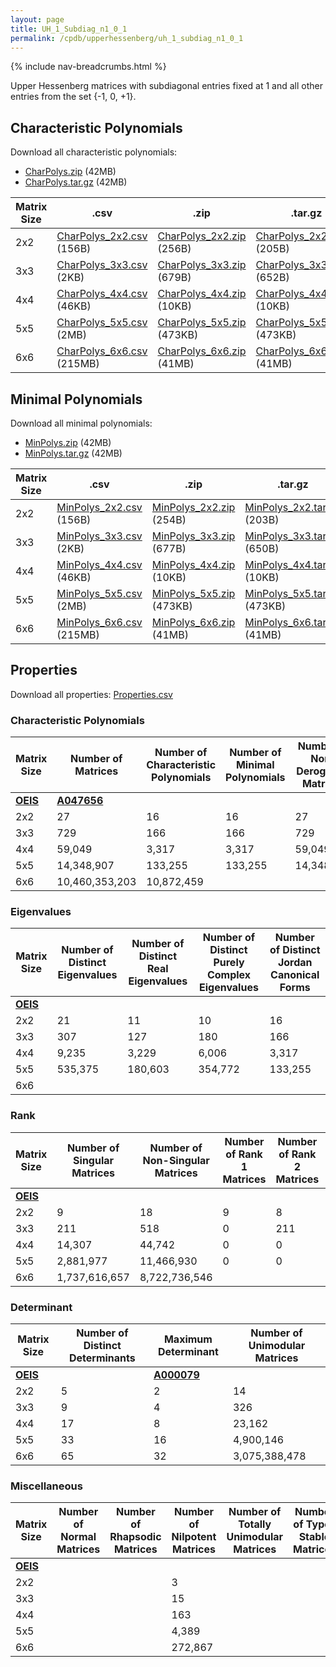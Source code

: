 ```yaml
---
layout: page
title: UH_1_Subdiag_n1_0_1
permalink: /cpdb/upperhessenberg/uh_1_subdiag_n1_0_1
---
```


{% include nav-breadcrumbs.html %}

Upper Hessenberg matrices with subdiagonal entries fixed at 1 and all other entries from the set {-1, 0, +1}.

## Characteristic Polynomials

Download all characteristic polynomials:
- <a href="http://cpdb.bohemianmatrices.com/UpperHessenberg/UH_1_Subdiag_n1_0_1/Data/CharPolys.zip">CharPolys.zip</a> (42MB)
- <a href="http://cpdb.bohemianmatrices.com/UpperHessenberg/UH_1_Subdiag_n1_0_1/Data/CharPolys.tar.gz">CharPolys.tar.gz</a> (42MB)

| Matrix Size | .csv | .zip | .tar.gz |
| --- | --- | --- | --- |
| 2x2 | <a href="http://cpdb.bohemianmatrices.com/UpperHessenberg/UH_1_Subdiag_n1_0_1/Data/CharPolys_2x2.csv">CharPolys_2x2.csv</a> (156B)| <a href="http://cpdb.bohemianmatrices.com/UpperHessenberg/UH_1_Subdiag_n1_0_1/Data/CharPolys_2x2.zip">CharPolys_2x2.zip</a> (256B)| <a href="http://cpdb.bohemianmatrices.com/UpperHessenberg/UH_1_Subdiag_n1_0_1/Data/CharPolys_2x2.tar.gz">CharPolys_2x2.tar.gz</a> (205B) |
| 3x3 | <a href="http://cpdb.bohemianmatrices.com/UpperHessenberg/UH_1_Subdiag_n1_0_1/Data/CharPolys_3x3.csv">CharPolys_3x3.csv</a> (2KB)| <a href="http://cpdb.bohemianmatrices.com/UpperHessenberg/UH_1_Subdiag_n1_0_1/Data/CharPolys_3x3.zip">CharPolys_3x3.zip</a> (679B)| <a href="http://cpdb.bohemianmatrices.com/UpperHessenberg/UH_1_Subdiag_n1_0_1/Data/CharPolys_3x3.tar.gz">CharPolys_3x3.tar.gz</a> (652B) |
| 4x4 | <a href="http://cpdb.bohemianmatrices.com/UpperHessenberg/UH_1_Subdiag_n1_0_1/Data/CharPolys_4x4.csv">CharPolys_4x4.csv</a> (46KB)| <a href="http://cpdb.bohemianmatrices.com/UpperHessenberg/UH_1_Subdiag_n1_0_1/Data/CharPolys_4x4.zip">CharPolys_4x4.zip</a> (10KB)| <a href="http://cpdb.bohemianmatrices.com/UpperHessenberg/UH_1_Subdiag_n1_0_1/Data/CharPolys_4x4.tar.gz">CharPolys_4x4.tar.gz</a> (10KB) |
| 5x5 | <a href="http://cpdb.bohemianmatrices.com/UpperHessenberg/UH_1_Subdiag_n1_0_1/Data/CharPolys_5x5.csv">CharPolys_5x5.csv</a> (2MB)| <a href="http://cpdb.bohemianmatrices.com/UpperHessenberg/UH_1_Subdiag_n1_0_1/Data/CharPolys_5x5.zip">CharPolys_5x5.zip</a> (473KB)| <a href="http://cpdb.bohemianmatrices.com/UpperHessenberg/UH_1_Subdiag_n1_0_1/Data/CharPolys_5x5.tar.gz">CharPolys_5x5.tar.gz</a> (473KB) |
| 6x6 | <a href="http://cpdb.bohemianmatrices.com/UpperHessenberg/UH_1_Subdiag_n1_0_1/Data/CharPolys_6x6.csv">CharPolys_6x6.csv</a> (215MB)| <a href="http://cpdb.bohemianmatrices.com/UpperHessenberg/UH_1_Subdiag_n1_0_1/Data/CharPolys_6x6.zip">CharPolys_6x6.zip</a> (41MB)| <a href="http://cpdb.bohemianmatrices.com/UpperHessenberg/UH_1_Subdiag_n1_0_1/Data/CharPolys_6x6.tar.gz">CharPolys_6x6.tar.gz</a> (41MB) |

## Minimal Polynomials

Download all minimal polynomials:
- <a href="http://cpdb.bohemianmatrices.com/UpperHessenberg/UH_1_Subdiag_n1_0_1/Data/MinPolys.zip">MinPolys.zip</a> (42MB)
- <a href="http://cpdb.bohemianmatrices.com/UpperHessenberg/UH_1_Subdiag_n1_0_1/Data/MinPolys.tar.gz">MinPolys.tar.gz</a> (42MB)

| Matrix Size | .csv | .zip | .tar.gz |
| --- | --- | --- | --- |
| 2x2 | <a href="http://cpdb.bohemianmatrices.com/UpperHessenberg/UH_1_Subdiag_n1_0_1/Data/MinPolys_2x2.csv">MinPolys_2x2.csv</a> (156B)| <a href="http://cpdb.bohemianmatrices.com/UpperHessenberg/UH_1_Subdiag_n1_0_1/Data/MinPolys_2x2.zip">MinPolys_2x2.zip</a> (254B)| <a href="http://cpdb.bohemianmatrices.com/UpperHessenberg/UH_1_Subdiag_n1_0_1/Data/MinPolys_2x2.tar.gz">MinPolys_2x2.tar.gz</a> (203B) |
| 3x3 | <a href="http://cpdb.bohemianmatrices.com/UpperHessenberg/UH_1_Subdiag_n1_0_1/Data/MinPolys_3x3.csv">MinPolys_3x3.csv</a> (2KB)| <a href="http://cpdb.bohemianmatrices.com/UpperHessenberg/UH_1_Subdiag_n1_0_1/Data/MinPolys_3x3.zip">MinPolys_3x3.zip</a> (677B)| <a href="http://cpdb.bohemianmatrices.com/UpperHessenberg/UH_1_Subdiag_n1_0_1/Data/MinPolys_3x3.tar.gz">MinPolys_3x3.tar.gz</a> (650B) |
| 4x4 | <a href="http://cpdb.bohemianmatrices.com/UpperHessenberg/UH_1_Subdiag_n1_0_1/Data/MinPolys_4x4.csv">MinPolys_4x4.csv</a> (46KB)| <a href="http://cpdb.bohemianmatrices.com/UpperHessenberg/UH_1_Subdiag_n1_0_1/Data/MinPolys_4x4.zip">MinPolys_4x4.zip</a> (10KB)| <a href="http://cpdb.bohemianmatrices.com/UpperHessenberg/UH_1_Subdiag_n1_0_1/Data/MinPolys_4x4.tar.gz">MinPolys_4x4.tar.gz</a> (10KB) |
| 5x5 | <a href="http://cpdb.bohemianmatrices.com/UpperHessenberg/UH_1_Subdiag_n1_0_1/Data/MinPolys_5x5.csv">MinPolys_5x5.csv</a> (2MB)| <a href="http://cpdb.bohemianmatrices.com/UpperHessenberg/UH_1_Subdiag_n1_0_1/Data/MinPolys_5x5.zip">MinPolys_5x5.zip</a> (473KB)| <a href="http://cpdb.bohemianmatrices.com/UpperHessenberg/UH_1_Subdiag_n1_0_1/Data/MinPolys_5x5.tar.gz">MinPolys_5x5.tar.gz</a> (473KB) |
| 6x6 | <a href="http://cpdb.bohemianmatrices.com/UpperHessenberg/UH_1_Subdiag_n1_0_1/Data/MinPolys_6x6.csv">MinPolys_6x6.csv</a> (215MB)| <a href="http://cpdb.bohemianmatrices.com/UpperHessenberg/UH_1_Subdiag_n1_0_1/Data/MinPolys_6x6.zip">MinPolys_6x6.zip</a> (41MB)| <a href="http://cpdb.bohemianmatrices.com/UpperHessenberg/UH_1_Subdiag_n1_0_1/Data/MinPolys_6x6.tar.gz">MinPolys_6x6.tar.gz</a> (41MB) |



## Properties

Download all properties: <a href="http://cpdb.bohemianmatrices.com/UpperHessenberg/UH_1_Subdiag_n1_0_1/Properties.csv">Properties.csv</a>

### Characteristic Polynomials

| Matrix Size | Number of Matrices | Number of Characteristic Polynomials | Number of Minimal Polynomials | Number of Non-Derogatory Matrices | Maximum Characteristic Height |
| --- | --- | --- | --- | --- | --- |
| [__OEIS__](https://oeis.org/) | [__A047656__](https://oeis.org/A047656) | | | | |
| 2x2 | 27 | 16 | 16 | 27 | 2 |
| 3x3 | 729 | 166 | 166 | 729 | 5 |
| 4x4 | 59,049 | 3,317 | 3,317 | 59,049 | 12 |
| 5x5 | 14,348,907 | 133,255 | 133,255 | 14,348,907 | 28 |
| 6x6 | 10,460,353,203 | 10,872,459 | | | 66 |

### Eigenvalues

| Matrix Size | Number of Distinct Eigenvalues | Number of Distinct Real Eigenvalues | Number of Distinct Purely Complex Eigenvalues | Number of Distinct Jordan Canonical Forms |
| --- | --- | --- | --- | --- |
| [__OEIS__](https://oeis.org/) | | | | |
| 2x2 | 21 | 11 | 10 | 16 |
| 3x3 | 307 | 127 | 180 | 166 |
| 4x4 | 9,235 | 3,229 | 6,006 | 3,317 |
| 5x5 | 535,375 | 180,603 | 354,772 | 133,255 |
| 6x6 | | | | |

### Rank

| Matrix Size | Number of Singular Matrices | Number of Non-Singular Matrices | Number of Rank 1 Matrices | Number of Rank 2 Matrices | Number of Rank 3 Matrices | Number of Rank 4 Matrices | Number of Rank 5 Matrices | Number of Rank 6 Matrices |
| --- | --- | --- | --- | --- | --- | --- | --- | --- |
| [__OEIS__](https://oeis.org/) | | | | | | | | |
| 2x2 | 9 | 18 | 9 | 8 | | | | |
| 3x3 | 211 | 518 | 0 | 211 | 518 | | | |
| 4x4 | 14,307 | 44,742 | 0 | 0 | 14,307 | 44,742 | | |
| 5x5 | 2,881,977 | 11,466,930 | 0 | 0 | 0 | 2,881,977 | 11,466,930 | |
| 6x6 | 1,737,616,657 | 8,722,736,546 | | | | | | |

### Determinant

| Matrix Size | Number of Distinct Determinants | Maximum Determinant | Number of Unimodular Matrices |
| --- | --- | --- | --- |
| [__OEIS__](https://oeis.org/) | | [__A000079__](https://oeis.org/A000079) | |
| 2x2 | 5 | 2 | 14 |
| 3x3 | 9 | 4 | 326 |
| 4x4 | 17 | 8 | 23,162 |
| 5x5 | 33 | 16 | 4,900,146 |
| 6x6 | 65 | 32 | 3,075,388,478 |

### Miscellaneous

| Matrix Size | Number of Normal Matrices | Number of Rhapsodic Matrices | Number of Nilpotent Matrices | Number of Totally Unimodular Matrices | Number of Type I Stable Matrices | Number of Type II Stable Matrices |
| --- | --- | --- | --- | --- | --- | --- |
| [__OEIS__](https://oeis.org/) | | | | | | |
| 2x2 | | | 3 | | | |
| 3x3 | | | 15 | | | |
| 4x4 | | | 163 | | | |
| 5x5 | | | 4,389 | | | |
| 6x6 | | | 272,867 | | | |

